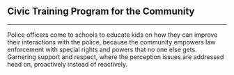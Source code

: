 ## Civic Training Program for the Community
---

Police officers come to schools to educate kids on how they can improve their interactions with the police, because the community empowers law enforcement with special rights and powers that no one else gets. Garnering support and respect, where the perception issues are addressed head on, proactively instead of reactively.